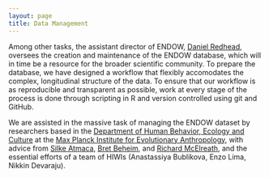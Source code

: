 ```yaml
---
layout: page
title: Data Management
---
```



Among other tasks, the assistant director of ENDOW, [Daniel Redhead](https://www.eva.mpg.de/ecology/staff/daniel-redhead/index.html), oversees the creation and maintenance of the ENDOW database, which will in time be a resource for the broader scientific community. To prepare the database, we have designed a workflow that flexibly accomodates the complex, longitudinal structure of the data. To ensure that our workflow is as reproducible and transparent as possible, work at every stage of the process is done through scripting in R and version controlled using git and GitHub.

We are assisted in the massive task of managing the ENDOW dataset by researchers based in the [Department of Human Behavior, Ecology and Culture](https://www.eva.mpg.de/ecology/index.html) at the [Max Planck Institute for Evolutionary Anthropology](https://www.eva.mpg.de/index.html), with advice from [Silke Atmaca](https://www.eva.mpg.de/ecology/staff/silke-atmaca/index.html), [Bret Beheim](https://www.babeheim.com/), and [Richard McElreath](https://xcelab.net/rm/), and the essential efforts of a team of HIWIs (Anastassiya Bublikova, Enzo Lima, Nikkin Devaraju).
